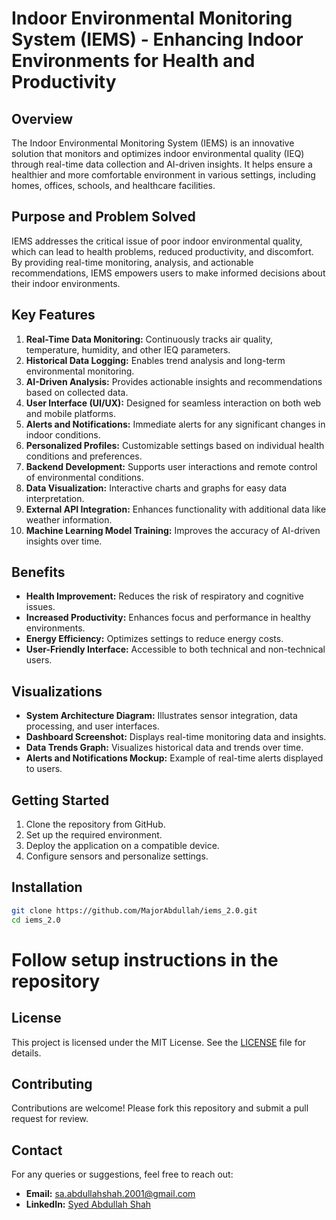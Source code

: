 # Indoor Environmental Monitoring System (IEMS) - Enhancing Indoor Environments for Health and Productivity

## Overview
The Indoor Environmental Monitoring System (IEMS) is an innovative solution that monitors and optimizes indoor environmental quality (IEQ) through real-time data collection and AI-driven insights. It helps ensure a healthier and more comfortable environment in various settings, including homes, offices, schools, and healthcare facilities.

## Purpose and Problem Solved
IEMS addresses the critical issue of poor indoor environmental quality, which can lead to health problems, reduced productivity, and discomfort. By providing real-time monitoring, analysis, and actionable recommendations, IEMS empowers users to make informed decisions about their indoor environments.

## Key Features
1. **Real-Time Data Monitoring:** Continuously tracks air quality, temperature, humidity, and other IEQ parameters.
2. **Historical Data Logging:** Enables trend analysis and long-term environmental monitoring.
3. **AI-Driven Analysis:** Provides actionable insights and recommendations based on collected data.
4. **User Interface (UI/UX):** Designed for seamless interaction on both web and mobile platforms.
5. **Alerts and Notifications:** Immediate alerts for any significant changes in indoor conditions.
6. **Personalized Profiles:** Customizable settings based on individual health conditions and preferences.
7. **Backend Development:** Supports user interactions and remote control of environmental conditions.
8. **Data Visualization:** Interactive charts and graphs for easy data interpretation.
9. **External API Integration:** Enhances functionality with additional data like weather information.
10. **Machine Learning Model Training:** Improves the accuracy of AI-driven insights over time.

## Benefits
- **Health Improvement:** Reduces the risk of respiratory and cognitive issues.
- **Increased Productivity:** Enhances focus and performance in healthy environments.
- **Energy Efficiency:** Optimizes settings to reduce energy costs.
- **User-Friendly Interface:** Accessible to both technical and non-technical users.

## Visualizations
- **System Architecture Diagram:** Illustrates sensor integration, data processing, and user interfaces.
- **Dashboard Screenshot:** Displays real-time monitoring data and insights.
- **Data Trends Graph:** Visualizes historical data and trends over time.
- **Alerts and Notifications Mockup:** Example of real-time alerts displayed to users.

## Getting Started
1. Clone the repository from GitHub.
2. Set up the required environment.
3. Deploy the application on a compatible device.
4. Configure sensors and personalize settings.

## Installation
```bash
git clone https://github.com/MajorAbdullah/iems_2.0.git
cd iems_2.0
```
# Follow setup instructions in the repository
## License
This project is licensed under the MIT License. See the [LICENSE](LICENSE) file for details.

## Contributing
Contributions are welcome! Please fork this repository and submit a pull request for review.

## Contact
For any queries or suggestions, feel free to reach out:
- **Email:** sa.abdullahshah.2001@gmail.com
- **LinkedIn:** [Syed Abdullah Shah](https://www.linkedin.com/in/syed-abdullah-shah-4018a5176)

